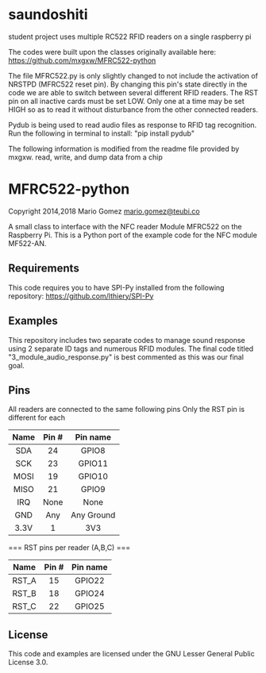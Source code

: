# saundoshiti
student project uses multiple RC522 RFID readers on a single raspberry pi

The codes were built upon the classes originally available here: https://github.com/mxgxw/MFRC522-python

The file MFRC522.py is only slightly changed to not include the activation of NRSTPD (MFRC522 reset pin).
By changing this pin's state directly in the code we are able to switch between several different RFID readers.
The RST pin on all inactive cards must be set LOW. Only one at a time may be set HIGH so as to read it without disturbance from the other connected readers.

Pydub is being used to read audio files as response to RFID tag recognition. Run the following in terminal to install:
"pip install pydub"

The following information is modified from the readme file provided by mxgxw.
read, write, and dump data from a chip

MFRC522-python
==============
Copyright 2014,2018 Mario Gomez <mario.gomez@teubi.co>
 
A small class to interface with the NFC reader Module MFRC522 on the Raspberry Pi.
This is a Python port of the example code for the NFC module MF522-AN.

## Requirements
This code requires you to have SPI-Py installed from the following repository:
https://github.com/lthiery/SPI-Py

## Examples
This repository includes two separate codes to manage sound response using 2 separate ID tags and numerous RFID modules. The final code titled "3_module_audio_response.py" is best commented as this was our final goal.

## Pins

All readers are connected to the same following pins
Only the RST pin is different for each

| Name | Pin # | Pin name   |
|:------:|:-------:|:------------:|
| SDA  | 24    | GPIO8      |
| SCK  | 23    | GPIO11     |
| MOSI | 19    | GPIO10     |
| MISO | 21    | GPIO9      |
| IRQ  | None  | None       |
| GND  | Any   | Any Ground |
| 3.3V | 1     | 3V3        |

=== RST pins per reader (A,B,C) ===

| Name | Pin # | Pin name   |
|:------:|:-------:|:------------:|
| RST_A| 15    | GPIO22     |
| RST_B| 18    | GPIO24     |
| RST_C| 22    | GPIO25     |

## License
This code and examples are licensed under the GNU Lesser General Public License 3.0.

